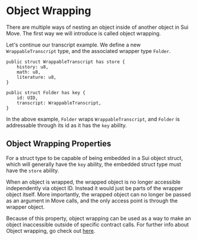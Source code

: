 # Object Wrapping

There are multiple ways of nesting an object inside of another object in Sui Move. The first way we will introduce is called object wrapping. 

Let's continue our transcript example. We define a new `WrappableTranscript` type, and the associated wrapper type `Folder`.  

```move
public struct WrappableTranscript has store {
    history: u8,
    math: u8,
    literature: u8,
}

public struct Folder has key {
    id: UID,
    transcript: WrappableTranscript,
}
```

In the above example, `Folder` wraps `WrappableTranscript`, and `Folder` is addressable through its id as it has the `key` ability. 

## Object Wrapping Properties

For a struct type to be capable of being embedded in a Sui object struct, which will generally have the `key` ability, the embedded struct type must have the `store` ability.

When an object is wrapped, the wrapped object is no longer accessible independently via object ID. Instead it would just be parts of the wrapper object itself. More importantly, the wrapped object can no longer be passed as an argument in Move calls, and the only access point is through the wrapper object. 

Because of this property, object wrapping can be used as a way to make an object inaccessible outside of specific contract calls. For further info about Object wrapping, go check out [here](https://docs.sui.io/devnet/build/programming-with-objects/ch4-object-wrapping). 
